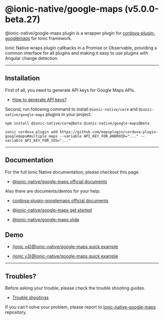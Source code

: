 # @ionic-native/google-maps (v5.0.0-beta.27)

@ionic-native/google-maps plugin is a wrapper plugin for [cordova-plugin-googlemaps](https://github.com/mapsplugin/cordova-plugin-googlemaps) for Ionic framework.

Ionic Native wraps plugin callbacks in a Promise or Observable, providing a common interface for all plugins and making it easy to use plugins with Angular change detection.

------------------------

## Installation

First of all, you need to generate API keys for Google Maps APIs.
- [How to generate API keys?](https://github.com/ionic-team/ionic-native-google-maps/blob/master/documents/api_key/generate_api_key.md)

Second, run following command to install `@ionic-native/core` and `@ionic-native/google-maps` plugins in your project.

```
npm install @ionic-native/core@beta @ionic-native/google-maps@beta

ionic cordova plugin add https://github.com/mapsplugin/cordova-plugin-googlemaps#multiple_maps --variable API_KEY_FOR_ANDROID="..." --variable API_KEY_FOR_IOS="..."
```

------------------------

## Documentation

For the full Ionic Native documentation, please checkout this page.

- [\@ionic-native/google-maps official documents](https://github.com/ionic-team/ionic-native-google-maps/blob/master/documents/README.md)


Also there are documents/demos for your help:

- [cordova-plugin-googlemaps official documents](https://github.com/mapsplugin/cordova-plugin-googlemaps-doc/blob/master/v2.3.0/README.md)

- [@ionic-native/google-maps get started](https://github.com/mapsplugin/cordova-plugin-googlemaps-doc/blob/master/v2.3.0/ionic-native/README.md)

- [\@ionic-native/google-maps slide](https://docs.google.com/presentation/d/e/2PACX-1vScoho1ensbR4qCI9AIuQN55BZVvK73pAjI7sumDvW3CrxxHnrmpXWUjx2-8CpFibqU1EjLKCRhuthJ/pub?start=false&loop=false&delayms=3000)

## Demo
- [(ionic v4)@ionic-native/google-maps quick example](https://github.com/mapsplugin/ionic-googlemaps-quickdemo-v4)

- [(ionic v3)@ionic-native/google-maps quick example](https://github.com/mapsplugin/ionic-googlemaps-quickdemo)


------------------------

## Troubles?

Before asking your trouble, please check the trouble shooting guides.
- [Trouble shootings](https://github.com/mapsplugin/cordova-plugin-googlemaps-doc/tree/master/troubleshootings/README.md)

If you can't solve your problem, please report to [ionic-native-google-maps](https://github.com/ionic-team/ionic-native-google-maps/issues) repository.
